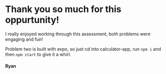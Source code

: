 # Thank you so much for this oppurtunity!

I really enjoyed working through this assessment, both problems were engaging and fun!

Problem two is built with expo, so just cd into calculator-app, run `npm i` and then `npm start` to give it a whirl.

#### Ryan
